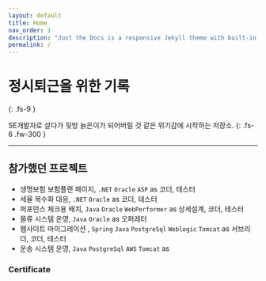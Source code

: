 ```yaml
---
layout: default
title: Home
nav_order: 1
description: "Just the Docs is a responsive Jekyll theme with built-in search that is easily customizable and hosted on GitHub Pages."
permalink: /
---
```


# 정시퇴근을 위한 기록
{: .fs-9 }

SE개발자로 살다가 뒷방 늙은이가 되어버릴 것 같은 위기감에 시작하는 저장소.
{: .fs-6 .fw-300 }

<!-- [Get started now](#getting-started){: .btn .btn-primary .fs-5 .mb-4 .mb-md-0 .mr-2 }
[View it on GitHub][Just the Docs repo]{: .btn .fs-5 .mb-4 .mb-md-0 } -->

---

<!-- {: .warning }
> This website documents the features of the current `main` branch of the Just the Docs theme. See [the CHANGELOG]({% link CHANGELOG.md %}) for a list of releases, new features, and bug fixes.

Just the Docs is a theme for generating static websites with [Jekyll]. You can write source files for your web pages using [Markdown], the [Liquid] templating language, and HTML.[^1] Jekyll builds your site by converting all files that have [front matter] to HTML. Your [Jekyll configuration] file determines which theme to use, and sets general parameters for your site, such as the URL of its home page.

Jekyll builds this Just the Docs theme docs website using the theme itself. These web pages show how your web pages will look *by default* when you use this theme. But you can easily *[customize]* the theme to make them look completely different!

Browse the docs to learn more about how to use this theme. -->

## 참가했던 프로젝트

- 생명보험 보험플랜 페이지, `.NET` `Oracle` `ASP` as 코더, 테스터 
- 세율 복수화 대응, `.NET` `Oracle`  as 코더, 테스터
- 퍼포먼스 체크용 배치, `Java` `Oracle` `WebPerformer` as 상세설계, 코더, 테스터 
- 물류 시스템 운영, `Java` `Oracle` as 오퍼레터
- 웹사이트 마이그레이션 , `Spring` `Java` `PostgreSql` `Weblogic` `Tomcat`  as 서브리더, 코더, 테스터
- 운송 시스템 운영, `Java` `PostgreSql` `AWS` `Tomcat` as

<!-- The [Just the Docs Template] provides the simplest, quickest, and easiest way to create a new website that uses the Just the Docs theme. To get started with creating a site, just click "[use the template]"!

{: .note }
To use the theme, you do ***not*** need to clone or fork the [Just the Docs repo]! You should do that only if you intend to browse the theme docs locally, contribute to the development of the theme, or develop a new theme based on Just the Docs.

You can easily set the site created by the template to be published on [GitHub Pages] – the [template README] file explains how to do that, along with other details.

If [Jekyll] is installed on your computer, you can also build and preview the created site *locally*. This lets you test changes before committing them, and avoids waiting for GitHub Pages.[^2] And you will be able to deploy your local build to a different platform than GitHub Pages.

More specifically, the created site:

- uses a gem-based approach, i.e. uses a `Gemfile` and loads the `just-the-docs` gem
- uses the [GitHub Pages / Actions workflow] to build and publish the site on GitHub Pages

Other than that, you're free to customize sites that you create with the template, however you like. You can easily change the versions of `just-the-docs` and Jekyll it uses, as well as adding further plugins.

{: .note }
See the theme [README][Just the Docs README] for how to use the theme as a gem without creating a new site. -->

### Certificate
